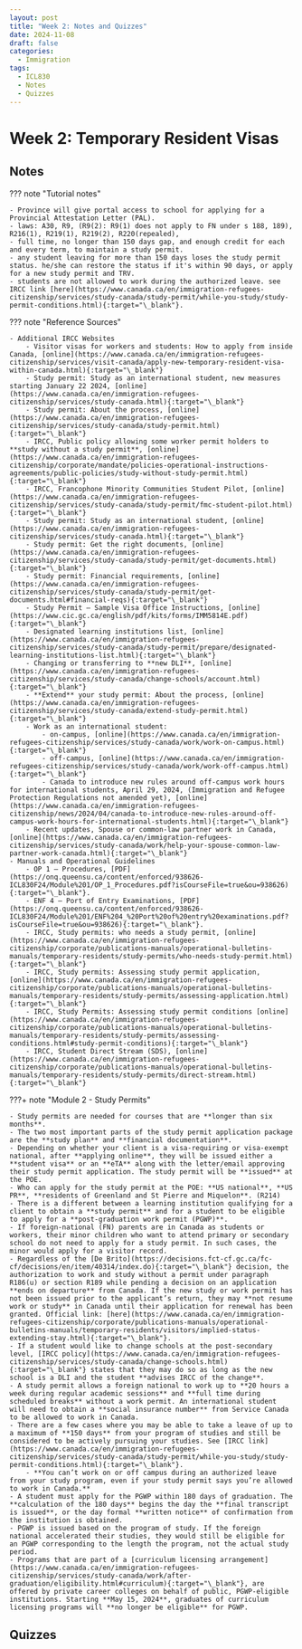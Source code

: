 ```yaml
---
layout: post
title: "Week 2: Notes and Quizzes"
date: 2024-11-08
draft: false
categories:
  - Immigration
tags:
  - ICL830
  - Notes
  - Quizzes
---
```


# Week 2: Temporary Resident Visas

## Notes

??? note "Tutorial notes"

    - Province will give portal access to school for applying for a Provincial Attestation Letter (PAL).
    - laws: A30, R9, (R9(2): R9(1) does not apply to FN under s 188, 189), R216(1), R219(1), R219(2), R220(repealed),
    - full time, no longer than 150 days gap, and enough credit for each and every term, to maintain a study permit.
    - any student leaving for more than 150 days loses the study permit status. he/she can restore the status if it's within 90 days, or apply for a new study permit and TRV.
    - students are not allowed to work during the authorized leave. see IRCC link [here](https://www.canada.ca/en/immigration-refugees-citizenship/services/study-canada/study-permit/while-you-study/study-permit-conditions.html){:target="\_blank"}.

??? note "Reference Sources"

    - Additional IRCC Websites
        - Visitor visas for workers and students: How to apply from inside Canada, [online](https://www.canada.ca/en/immigration-refugees-citizenship/services/visit-canada/apply-new-temporary-resident-visa-within-canada.html){:target="\_blank"}
        - Study permit: Study as an international student, new measures starting January 22 2024, [online](https://www.canada.ca/en/immigration-refugees-citizenship/services/study-canada.html){:target="\_blank"}
        - Study permit: About the process, [online](https://www.canada.ca/en/immigration-refugees-citizenship/services/study-canada/study-permit.html){:target="\_blank"}
        - IRCC, Public policy allowing some worker permit holders to **study without a study permit**, [online](https://www.canada.ca/en/immigration-refugees-citizenship/corporate/mandate/policies-operational-instructions-agreements/public-policies/study-without-study-permit.html){:target="\_blank"}
        - IRCC, Francophone Minority Communities Student Pilot, [online](https://www.canada.ca/en/immigration-refugees-citizenship/services/study-canada/study-permit/fmc-student-pilot.html){:target="\_blank"}
        - Study permit: Study as an international student, [online](https://www.canada.ca/en/immigration-refugees-citizenship/services/study-canada.html){:target="\_blank"}
        - Study permit: Get the right documents, [online](https://www.canada.ca/en/immigration-refugees-citizenship/services/study-canada/study-permit/get-documents.html){:target="\_blank"}
        - Study permit: Financial requirements, [online](https://www.canada.ca/en/immigration-refugees-citizenship/services/study-canada/study-permit/get-documents.html#financial-reqs){:target="\_blank"}
        - Study Permit – Sample Visa Office Instructions, [online](https://www.cic.gc.ca/english/pdf/kits/forms/IMM5814E.pdf){:target="\_blank"}
        - Designated learning institutions list, [online](https://www.canada.ca/en/immigration-refugees-citizenship/services/study-canada/study-permit/prepare/designated-learning-institutions-list.html){:target="\_blank"}
        - Changing or transferring to **new DLI**, [online](https://www.canada.ca/en/immigration-refugees-citizenship/services/study-canada/change-schools/account.html){:target="\_blank"}
        - **Extend** your study permit: About the process, [online](https://www.canada.ca/en/immigration-refugees-citizenship/services/study-canada/extend-study-permit.html){:target="\_blank"}
        - Work as an international student:
            - on-campus, [online](https://www.canada.ca/en/immigration-refugees-citizenship/services/study-canada/work/work-on-campus.html){:target="\_blank"}
            - off-campus, [online](https://www.canada.ca/en/immigration-refugees-citizenship/services/study-canada/work/work-off-campus.html){:target="\_blank"}
            - Canada to introduce new rules around off-campus work hours for international students, April 29, 2024, (Immigration and Refugee Protection Regulations not amended yet), [online](https://www.canada.ca/en/immigration-refugees-citizenship/news/2024/04/canada-to-introduce-new-rules-around-off-campus-work-hours-for-international-students.html){:target="\_blank"}
        - Recent updates, Spouse or common-law partner work in Canada, [online](https://www.canada.ca/en/immigration-refugees-citizenship/services/study-canada/work/help-your-spouse-common-law-partner-work-canada.html){:target="\_blank"}
    - Manuals and Operational Guidelines
        - OP 1 – Procedures, [PDF](https://onq.queensu.ca/content/enforced/938626-ICL830F24/Module%201/OP_1_Procedures.pdf?isCourseFile=true&ou=938626){:target="\_blank"}.
        - ENF 4 – Port of Entry Examinations, [PDF](https://onq.queensu.ca/content/enforced/938626-ICL830F24/Module%201/ENF%204_%20Port%20of%20entry%20examinations.pdf?isCourseFile=true&ou=938626){:target="\_blank"}.
        - IRCC, Study permits: who needs a study permit, [online](https://www.canada.ca/en/immigration-refugees-citizenship/corporate/publications-manuals/operational-bulletins-manuals/temporary-residents/study-permits/who-needs-study-permit.html){:target="\_blank"}
        - IRCC, Study permits: Assessing study permit application, [online](https://www.canada.ca/en/immigration-refugees-citizenship/corporate/publications-manuals/operational-bulletins-manuals/temporary-residents/study-permits/assessing-application.html){:target="\_blank"}
        - IRCC, Study Permits: Assessing study permit conditions [online](https://www.canada.ca/en/immigration-refugees-citizenship/corporate/publications-manuals/operational-bulletins-manuals/temporary-residents/study-permits/assessing-conditions.html#study-permit-conditions){:target="\_blank"}
        - IRCC, Student Direct Stream (SDS), [online](https://www.canada.ca/en/immigration-refugees-citizenship/corporate/publications-manuals/operational-bulletins-manuals/temporary-residents/study-permits/direct-stream.html){:target="\_blank"}

???+ note "Module 2 - Study Permits"

    - Study permits are needed for courses that are **longer than six months**.
    - The two most important parts of the study permit application package are the **study plan** and **financial documentation**.
    - Depending on whether your client is a visa-requiring or visa-exempt national, after **applying online**, they will be issued either a **student visa** or an **eTA** along with the letter/email approving their study permit application. The study permit will be **issued** at the POE.
    - Who can apply for the study permit at the POE: **US national**, **US PR**, **residents of Greenland and St Pierre and Miquelon**. (R214)
    - There is a different between a learning institution qualifying for a client to obtain a **study permit** and for a student to be eligible to apply for a **post-graduation work permit (PGWP)**.
    - If foreign-national (FN) parents are in Canada as students or workers, their minor children who want to attend primary or secondary school do not need to apply for a study permit. In such cases, the minor would apply for a visitor record.
    - Regardless of the [De Brito](https://decisions.fct-cf.gc.ca/fc-cf/decisions/en/item/40314/index.do){:target="\_blank"} decision, the authorization to work and study without a permit under paragraph R186(u) or section R189 while pending a decision on an application **ends on departure** from Canada. If the new study or work permit has not been issued prior to the applicant’s return, they may **not resume work or study** in Canada until their application for renewal has been granted. Official link: [here](https://www.canada.ca/en/immigration-refugees-citizenship/corporate/publications-manuals/operational-bulletins-manuals/temporary-residents/visitors/implied-status-extending-stay.html){:target="\_blank"}.
    - If a student would like to change schools at the post-secondary level, [IRCC policy](https://www.canada.ca/en/immigration-refugees-citizenship/services/study-canada/change-schools.html){:target="\_blank"} states that they may do so as long as the new school is a DLI and the student **advises IRCC of the change**.
    - A study permit allows a foreign national to work up to **20 hours a week during regular academic sessions** and **full time during scheduled breaks** without a work permit. An international student will need to obtain a **social insurance number** from Service Canada to be allowed to work in Canada.
    - There are a few cases where you may be able to take a leave of up to a maximum of **150 days** from your program of studies and still be considered to be actively pursuing your studies. See [IRCC link](https://www.canada.ca/en/immigration-refugees-citizenship/services/study-canada/study-permit/while-you-study/study-permit-conditions.html){:target="\_blank"}.
        - **You can’t work on or off campus during an authorized leave from your study program, even if your study permit says you’re allowed to work in Canada.**
    - A student must apply for the PGWP within 180 days of graduation. The **calculation of the 180 days** begins the day the **final transcript is issued**, or the day formal **written notice** of confirmation from the institution is obtained.
    - PGWP is issued based on the program of study. If the foreign national accelerated their studies, they would still be eligible for an PGWP corresponding to the length the program, not the actual study period.
    - Programs that are part of a [curriculum licensing arrangement](https://www.canada.ca/en/immigration-refugees-citizenship/services/study-canada/work/after-graduation/eligibility.html#curriculum){:target="\_blank"}, are offered by private career colleges on behalf of public, PGWP-eligible institutions. Starting **May 15, 2024**, graduates of curriculum licensing programs will **no longer be eligible** for PGWP.

## Quizzes
